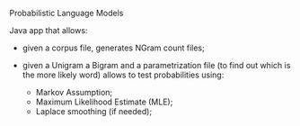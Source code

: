Probabilistic Language Models

Java app that allows:

- given a corpus file, generates NGram count files;

- given a Unigram a Bigram and a parametrization file (to find out which is the more likely word) allows to test probabilities using:
	- Markov Assumption;
	- Maximum Likelihood Estimate (MLE);
	- Laplace smoothing (if needed);
